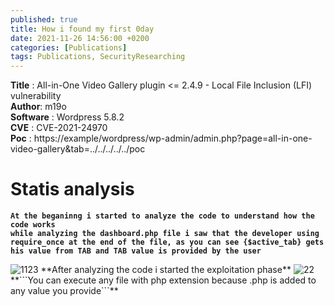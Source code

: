 ```yaml
---
published: true
title: How i found my first 0day 
date: 2021-11-26 14:56:00 +0200
categories: [Publications]
tags: Publications, SecurityResearching
---
```




**Title** : All-in-One Video Gallery plugin <= 2.4.9 - Local File Inclusion (LFI) vulnerability
<br>
**Author**: m19o 
<br>
**Software** : Wordpress 5.8.2
<br>
**CVE** : CVE-2021-24970
<br>
**Poc** : https://example/wordpress/wp-admin/admin.php?page=all-in-one-video-gallery&tab=../../../../../poc
<br>

<h1>Statis analysis</h1>
  
**```At the beganinng i started to analyze the code to understand how the code works``` 
<br>
```while analyzing the dashboard.php file i saw that the developer using require_once at the end of the file, as you can see {$active_tab} gets his value from TAB and TAB value is provided by the user```**
  
  
<img src="https://i.ibb.co/hXRcSQp/1123.png" alt="1123" border="0">
**After analyzing the code i started the exploitation phase**
  
<img src="https://i.ibb.co/nCSZcPc/22.png" alt="22" border="0">
**```You can execute any file with php extension because .php is added to any value you provide```**
  
  


